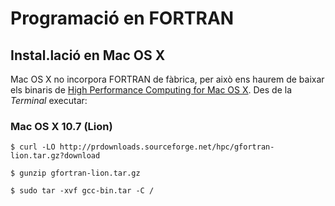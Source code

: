 Programació en FORTRAN
======================

Instal.lació en Mac OS X
------------------------

Mac OS X no incorpora FORTRAN de fàbrica, per això ens haurem de baixar els binaris de [High Performance Computing for Mac OS X](http://hpc.sourceforge.net/). Des de la *Terminal* executar:

### Mac OS X 10.7 (Lion)

`$ curl -LO http://prdownloads.sourceforge.net/hpc/gfortran-lion.tar.gz?download`

`$ gunzip gfortran-lion.tar.gz`

`$ sudo tar -xvf gcc-bin.tar -C /`